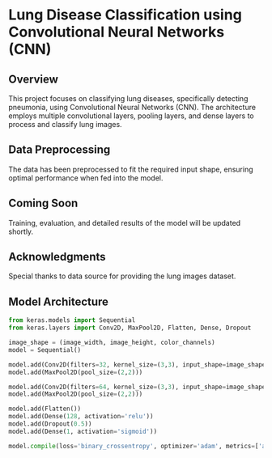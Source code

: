 # Lung Disease Classification using Convolutional Neural Networks (CNN)

## Overview

This project focuses on classifying lung diseases, specifically detecting pneumonia, using Convolutional Neural Networks (CNN). The architecture employs multiple convolutional layers, pooling layers, and dense layers to process and classify lung images.

## Data Preprocessing

The data has been preprocessed to fit the required input shape, ensuring optimal performance when fed into the model.

## Coming Soon
Training, evaluation, and detailed results of the model will be updated shortly.

## Acknowledgments
Special thanks to data source for providing the lung images dataset.



## Model Architecture

```python
from keras.models import Sequential
from keras.layers import Conv2D, MaxPool2D, Flatten, Dense, Dropout

image_shape = (image_width, image_height, color_channels)
model = Sequential()

model.add(Conv2D(filters=32, kernel_size=(3,3), input_shape=image_shape, activation='relu'))
model.add(MaxPool2D(pool_size=(2,2)))

model.add(Conv2D(filters=64, kernel_size=(3,3), input_shape=image_shape, activation='relu'))
model.add(MaxPool2D(pool_size=(2,2)))

model.add(Flatten())
model.add(Dense(128, activation='relu'))
model.add(Dropout(0.5))
model.add(Dense(1, activation='sigmoid'))

model.compile(loss='binary_crossentropy', optimizer='adam', metrics=['accuracy'])


